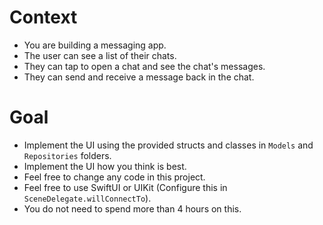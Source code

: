 # Context
- You are building a messaging app.
- The user can see a list of their chats.
- They can tap to open a chat and see the chat's messages.
- They can send and receive a message back in the chat.

# Goal
- Implement the UI using the provided structs and classes in `Models` and `Repositories` folders.
- Implement the UI how you think is best.
- Feel free to change any code in this project.
- Feel free to use SwiftUI or UIKit (Configure this in `SceneDelegate.willConnectTo`).
- You do not need to spend more than 4 hours on this.
